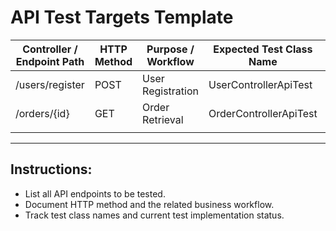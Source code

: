 # API Test Targets Template

| Controller / Endpoint Path | HTTP Method | Purpose / Workflow | Expected Test Class Name     | Status       | Notes                  |
|--------------------------|-------------|-------------------|-----------------------------|--------------|------------------------|
| /users/register          | POST        | User Registration | UserControllerApiTest       | Not Started  |                        |
| /orders/{id}             | GET         | Order Retrieval   | OrderControllerApiTest      | In Progress  | Requires authentication |
|                          |             |                   |                             |              |                        |

---

## Instructions:
- List all API endpoints to be tested.
- Document HTTP method and the related business workflow.
- Track test class names and current test implementation status.
